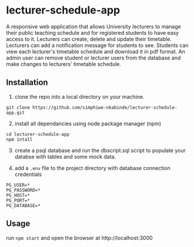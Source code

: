# lecturer-schedule-app
A responsive web application that allows University lecturers to manage their public teaching schedule and for registered 
students to have easy access to it. Lecturers can create, delete and update their timetable. Lecturers can add a notification 
message for students to see. Students can view each lecturer's timetable schedule and download it in pdf format. An admin user can remove
student or lecturer users from the database and make changes to lecturers' timetable schedule.

## Installation

1. clone the repo into a local directory on your machine.
```
git clone https://github.com/simphiwe-nkabinde/lecturer-schedule-app.git 
```

2. install all dependancies using node package manager (npm)
```
cd lecturer-schedule-app
npm intall
```
3. create a psql database and run the dbscript.sql script to populate your databse with tables and some mock data.
 
4. add a ```.env``` file to the project directory with database connection credentials
```
PG_USER=*
PG_PASSWORD=*
PG_HOST=*
PG_PORT=* 
PG_DATABASE=*
```

## Usage

run ```npm start``` and open the browser at http://localhost:3000
